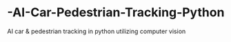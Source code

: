 # -AI-Car-Pedestrian-Tracking-Python
 AI car &amp; pedestrian tracking in python utilizing computer vision
